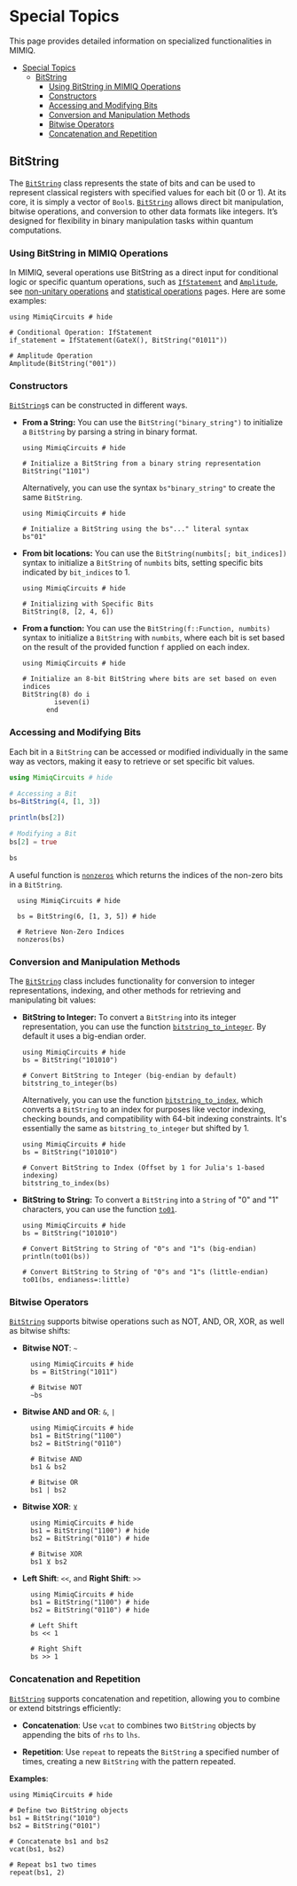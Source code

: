 # Special Topics

This page provides detailed information on specialized functionalities in MIMIQ.

- [Special Topics](#special-topics)
  - [BitString](#bitstring)
    - [Using BitString in MIMIQ Operations](#using-bitstring-in-mimiq-operations)
    - [Constructors](#constructors)
    - [Accessing and Modifying Bits](#accessing-and-modifying-bits)
    - [Conversion and Manipulation Methods](#conversion-and-manipulation-methods)
    - [Bitwise Operators](#bitwise-operators)
    - [Concatenation and Repetition](#concatenation-and-repetition)

## BitString

The [`BitString`](@ref) class represents the state of bits and can be used to represent classical registers with specified values for each bit (0 or 1). At its core, it is simply a vector of `Bool`s.
[`BitString`](@ref) allows direct bit manipulation, bitwise operations, and conversion to other data formats like integers. It’s designed for flexibility in binary manipulation tasks within quantum computations.

### Using BitString in MIMIQ Operations

In MIMIQ, several operations use BitString as a direct input for conditional logic or specific quantum operations, such as [`IfStatement`](@ref) and [`Amplitude`](@ref), see [non-unitary operations](non_unitary_ops.md) and [statistical operations](statistical_ops.md) pages. Here are some examples:

```@example remoteexec
using MimiqCircuits # hide

# Conditional Operation: IfStatement
if_statement = IfStatement(GateX(), BitString("01011"))

# Amplitude Operation
Amplitude(BitString("001"))
```

### Constructors

[`BitString`](@ref)s can be constructed in different ways.

- **From a String:** You can use the `BitString("binary_string")` to initialize a `BitString` by parsing a string in binary format.

  ```@example remoteexec
  using MimiqCircuits # hide

  # Initialize a BitString from a binary string representation
  BitString("1101")
  ```

  Alternatively, you can use the syntax `bs"binary_string"` to create the same `BitString`.

  ```@example remoteexec
  using MimiqCircuits # hide

  # Initialize a BitString using the bs"..." literal syntax
  bs"01"
  ```

- **From bit locations:** You can use the `BitString(numbits[; bit_indices])` syntax to initialize a `BitString` of `numbits` bits, setting specific bits indicated by `bit_indices` to 1.

  ```@example remoteexec
  using MimiqCircuits # hide

  # Initializing with Specific Bits
  BitString(8, [2, 4, 6])
  ```
  
- **From a function:** You can use the `BitString(f::Function, numbits)` syntax to initialize a `BitString` with `numbits`, where each bit is set based on the result of the provided function `f` applied on each index.

  ```@example remoteexec
  using MimiqCircuits # hide

  # Initialize an 8-bit BitString where bits are set based on even indices
  BitString(8) do i
          iseven(i)
        end
  ```

### Accessing and Modifying Bits

Each bit in a `BitString` can be accessed or modified individually in the same way as vectors, making it easy to retrieve or set specific bit values.

```julia
using MimiqCircuits # hide

# Accessing a Bit
bs=BitString(4, [1, 3])

println(bs[2])

# Modifying a Bit
bs[2] = true

bs
```

A useful function is [`nonzeros`](@ref) which returns the indices of the non-zero bits in a `BitString`.

```@example remoteexec
  using MimiqCircuits # hide

  bs = BitString(6, [1, 3, 5]) # hide

  # Retrieve Non-Zero Indices
  nonzeros(bs)
```

### Conversion and Manipulation Methods

The [`BitString`](@ref) class includes functionality for conversion to integer representations, indexing, and other methods for retrieving and manipulating bit values:

- **BitString to Integer:** To convert a `BitString` into its integer representation, you can use the function [`bitstring_to_integer`](@ref). By default it uses a big-endian order.

  ```@example remoteexec
  using MimiqCircuits # hide
  bs = BitString("101010")
  
  # Convert BitString to Integer (big-endian by default)
  bitstring_to_integer(bs)
  ```
  
  Alternatively, you can use the function [`bitstring_to_index`](@ref), which converts a `BitString` to an index for purposes like vector indexing, checking bounds, and compatibility with 64-bit indexing constraints. It's essentially the same as `bitstring_to_integer` but shifted by 1.

  ```@example remoteexec
  using MimiqCircuits # hide
  bs = BitString("101010")

  # Convert BitString to Index (Offset by 1 for Julia's 1-based indexing)
  bitstring_to_index(bs)
  ```

- **BitString to String:** To convert a `BitString` into a `String` of "0" and "1" characters, you can use the function [`to01`](@ref).

  ```@example remoteexec
  using MimiqCircuits # hide
  bs = BitString("101010")

  # Convert BitString to String of "0"s and "1"s (big-endian)
  println(to01(bs))

  # Convert BitString to String of "0"s and "1"s (little-endian)
  to01(bs, endianess=:little)
  ```

### Bitwise Operators

[`BitString`](@ref) supports bitwise operations such as NOT, AND, OR, XOR, as well as bitwise shifts:

- **Bitwise NOT**: `~`

  ```@example remoteexec
    using MimiqCircuits # hide
    bs = BitString("1011")

    # Bitwise NOT
    ~bs
  ```

- **Bitwise AND and OR**: `&`, `|`

  ```@example remoteexec
    using MimiqCircuits # hide
    bs1 = BitString("1100")
    bs2 = BitString("0110")

    # Bitwise AND
    bs1 & bs2
  ```

  ```@example remoteexec
    # Bitwise OR
    bs1 | bs2
  ```

- **Bitwise XOR**: `⊻`

  ```@example remoteexec
    using MimiqCircuits # hide
    bs1 = BitString("1100") # hide
    bs2 = BitString("0110") # hide

    # Bitwise XOR
    bs1 ⊻ bs2
  ```

- **Left Shift**: `<<`, and **Right Shift**: `>>`

  ```@example remoteexec
    using MimiqCircuits # hide
    bs1 = BitString("1100") # hide
    bs2 = BitString("0110") # hide

    # Left Shift
    bs << 1
  ```

  ```@example remoteexec
    # Right Shift
    bs >> 1
  ```

### Concatenation and Repetition

[`BitString`](@ref) supports concatenation and repetition, allowing you to combine or extend bitstrings efficiently:

- **Concatenation**: Use `vcat` to combines two `BitString` objects by appending the bits of `rhs` to `lhs`.

- **Repetition**: Use `repeat` to repeats the `BitString` a specified number of times, creating a new `BitString` with the pattern repeated.

**Examples**:

```@example remoteexec
using MimiqCircuits # hide

# Define two BitString objects
bs1 = BitString("1010")
bs2 = BitString("0101")

# Concatenate bs1 and bs2
vcat(bs1, bs2)
```

```@example remoteexec
# Repeat bs1 two times
repeat(bs1, 2)
```
